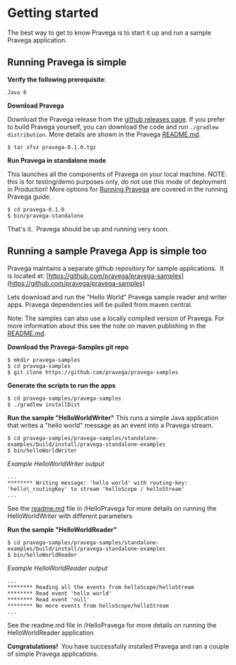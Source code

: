 # Getting started


The best way to get to know Pravega is to start it up and run a sample Pravega
application.

## Running Pravega is simple


**Verify the following prerequisite**:

```
Java 8
```

**Download Pravega**

Download the Pravega release from the [github releases page](https://github.com/pravega/pravega/releases).
If you prefer to build Pravega yourself, you can download the code and run `./gradlew distribution`. More 
details are shown in the Pravega [README.md](https://github.com/pravega/pravega/blob/master/README.md).

```
$ tar xfvz pravega-0.1.0.tgz
```

**Run Pravega in standalone mode**

This launches all the components of Pravega on your local machine.
NOTE: this is for testing/demo purposes only, *do not* use this mode of deployment 
in Production! More options for [Running Pravega](deployment/deployment.md) are
covered in the running Pravega guide.           

```
$ cd pravega-0.1.0
$ bin/pravega-standalone
```

That's it.  Pravega should be up and running very soon.

## Running a sample Pravega App is simple too

Pravega maintains a separate github repository for sample applications.  It is located at:
[https://github.com/pravega/pravega-samples](https://github.com/pravega/pravega-samples)

Lets download and run the "Hello World" Pravega sample reader and writer apps. Pravega
dependencies will be pulled from maven central.

Note: The samples can also use a locally compiled version of Pravega. For more information
about this see the note on maven publishing in the [README.md](https://github.com/pravega/pravega/blob/master/README.md).

**Download the Pravega-Samples git repo**

```
$ mkdir pravega-samples
$ cd pravega-samples
$ git clone https://github.com/pravega/pravega-samples
```

**Generate the scripts to run the apps**

```
$ cd pravega-samples/pravega-samples
$ ./gradlew installDist
```

**Run the sample "HelloWorldWriter"**
This runs a simple Java application that writes a "hello world" message
        as an event into a Pravega stream.
```
$ cd pravega-samples/pravega-samples/standalone-examples/build/install/pravega-standalone-examples
$ bin/helloWorldWriter
```
_Example HelloWorldWriter output_
```
...
******** Writing message: 'hello world' with routing-key: 'hello\_routingKey' to stream 'helloScope / helloStream'
...
```
See the [readme.md](https://github.com/pravega/pravega-samples/blob/master/standalone-examples/README.md) file in /HelloPravega for more details
    on running the HelloWorldWriter with different parameters

**Run the sample "HelloWorldReader"**

```
$ cd pravega-samples/pravega-samples/standalone-examples/build/install/pravega-standalone-examples
$ bin/helloWorldReader
```

_Example HelloWorldReader output_
```
...
******** Reading all the events from helloScope/helloStream
******** Read event 'hello world'
******** Read event 'null'
******** No more events from helloScope/helloStream
...
```

See the readme.md file in /HelloPravega for more details on running the
    HelloWorldReader application

**Congratulations!**  You have successfully installed Pravega and ran a couple of simple Pravega applications.

